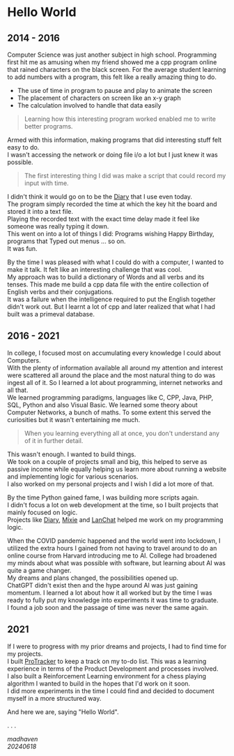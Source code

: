 # Hello World

## 2014 - 2016

Computer Science was just another subject in high school.  Programming first hit me as amusing when my friend showed me a cpp program online that rained characters on the black screen. For the average student learning to add numbers with a program, this felt like a really amazing thing to do.  

* The use of time in program to pause and play to animate the screen  
* The placement of characters on screen like an x-y graph
* The calculation involved to handle that data easily

> Learning how this interesting program worked enabled me to write better programs.  

Armed with this information, making programs that did interesting stuff felt easy to do.  
I wasn't accessing the network or doing file i/o a lot but I just knew it was possible.  

> The first interesting thing I did was make a script that could record my input with time.  

I didn't think it would go on to be the [Diary][1] that I use even today.  
The program simply recorded the time at which the key hit the board and stored it into a text file.  
Playing the recorded text with the exact time delay made it feel like someone was really typing it down.  
This went on into a lot of things I did: Programs wishing Happy Birthday, programs that Typed out menus ... so on.  
It was fun.  

By the time I was pleased with what I could do with a computer, I wanted to make it talk. It felt like an interesting challenge that was cool.  
My approach was to build a dictionary of Words and all verbs and its tenses. This made me build a cpp data file with the entire collection of English verbs and their conjugations.  
It was a failure when the intelligence required to put the English together didn't work out. But I learnt a lot of cpp and later realized that what I had built was a primeval database.

## 2016 - 2021

In college, I focused most on accumulating every knowledge I could about Computers.  
With the plenty of information available all around my attention and interest were scattered all around the place and the most natural thing to do was ingest all of it. So I learned a lot about programming, internet networks and all that.  
We learned programming paradigms, languages like C, CPP, Java, PHP, SQL, Python and also Visual Basic. We learned some theory about Computer Networks, a bunch of maths. To some extent this served the curiosities but it wasn't entertaining me much.

> When you learning everything all at once, you don't understand any of it in further detail.  

This wasn't enough. I wanted to build things.  
We took on a couple of projects small and big, this helped to serve as passive income while equally helping us learn more about running a website and implementing logic for various scenarios.  
I also worked on my personal projects and I wish I did a lot more of that.  

By the time Python gained fame, I was building more scripts again.  
I didn't focus a lot on web development at the time, so I built projects that mainly focused on logic.  
Projects like [Diary][1], [Mixie][2] and [LanChat][3] helped me work on my programming logic.  

When the COVID pandemic happened and the world went into lockdown, I utilized the extra hours I gained from not having to travel around to do an online course from Harvard introducing me to AI.
College had broadened my minds about what was possible with software, but learning about AI was quite a game changer.  
My dreams and plans changed, the possibilities opened up.  
ChatGPT didn't exist then and the hype around AI was just gaining momentum.  I learned a lot about how it all worked but by the time I was ready to fully put my knowledge into experiments it was time to graduate.  
I found a job soon and the passage of time was never the same again.

## 2021

If I were to progress with my prior dreams and projects, I had to find time for my projects.  
I built [ProTracker][4] to keep a track on my to-do list. This was a learning experience in terms of the Product Development and processes involved.  
I also built a Reinforcement Learning environment for a chess playing algorithm I wanted to build in the hopes that I'd work on it soon.  
I did more experiments in the time I could find and decided to document myself in a more structured way.  

And here we are, saying "Hello World".

. . .  

_madhaven_  
_20240618_

[1]: https://github.com/madhaven/diary
[2]: https://github.com/madhaven/Mixie
[3]: https://github.com/madhaven/LanChat
[4]: https://github.com/madhaven/proTracker
